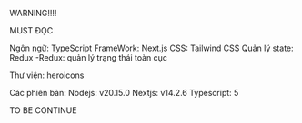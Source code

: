 WARNING!!!!

MUST ĐỌC

Ngôn ngữ: TypeScript FrameWork: Next.js CSS: Tailwind CSS Quản lý state: Redux -Redux: quản lý trạng thái toàn cục

Thư viện: heroicons

Các phiên bản: Nodejs: v20.15.0 Nextjs: v14.2.6 Typescript: 5

TO BE CONTINUE
